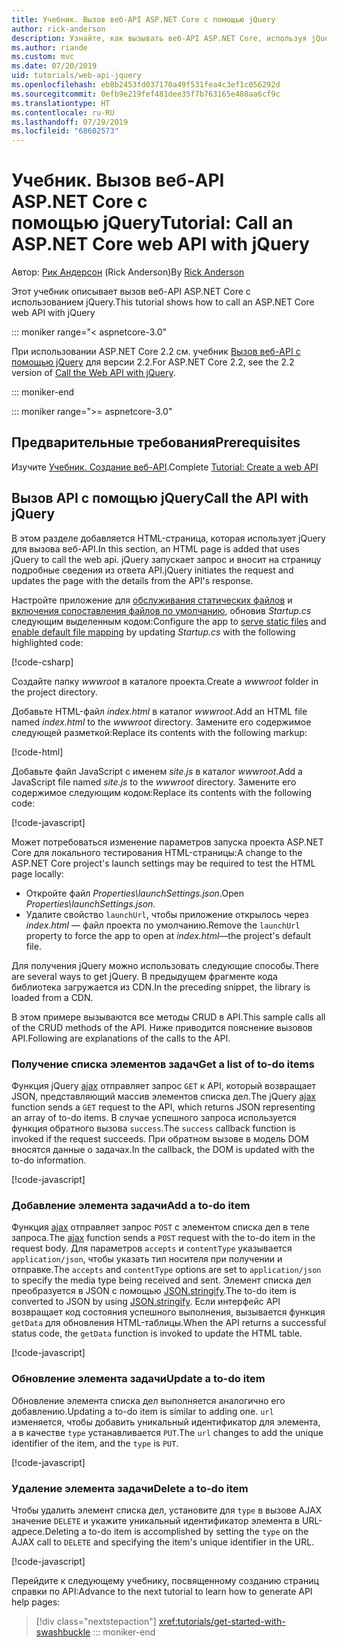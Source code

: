 ```yaml
---
title: Учебник. Вызов веб-API ASP.NET Core с помощью jQuery
author: rick-anderson
description: Узнайте, как вызывать веб-API ASP.NET Core, используя jQuery.
ms.author: riande
ms.custom: mvc
ms.date: 07/20/2019
uid: tutorials/web-api-jquery
ms.openlocfilehash: eb8b2453fd037170a49f531fea4c3ef1c056292d
ms.sourcegitcommit: 0efb9e219fef481dee35f7b763165e488aa6cf9c
ms.translationtype: HT
ms.contentlocale: ru-RU
ms.lasthandoff: 07/29/2019
ms.locfileid: "68602573"
---
```

# <a name="tutorial-call-an-aspnet-core-web-api-with-jquery"></a><span data-ttu-id="aaffb-103">Учебник. Вызов веб-API ASP.NET Core с помощью jQuery</span><span class="sxs-lookup"><span data-stu-id="aaffb-103">Tutorial: Call an ASP.NET Core web API with jQuery</span></span>

<span data-ttu-id="aaffb-104">Автор: [Рик Андерсон](https://twitter.com/RickAndMSFT) (Rick Anderson)</span><span class="sxs-lookup"><span data-stu-id="aaffb-104">By [Rick Anderson](https://twitter.com/RickAndMSFT)</span></span>

<span data-ttu-id="aaffb-105">Этот учебник описывает вызов веб-API ASP.NET Core с использованием jQuery.</span><span class="sxs-lookup"><span data-stu-id="aaffb-105">This tutorial shows how to call an ASP.NET Core web API with jQuery</span></span>

::: moniker range="< aspnetcore-3.0"

<span data-ttu-id="aaffb-106">При использовании ASP.NET Core 2.2 см. учебник [Вызов веб-API с помощью jQuery](xref:tutorials/first-web-api#call-the-api-with-jquery) для версии 2.2.</span><span class="sxs-lookup"><span data-stu-id="aaffb-106">For ASP.NET Core 2.2, see the 2.2 version of [Call the Web API with jQuery](xref:tutorials/first-web-api#call-the-api-with-jquery).</span></span>

::: moniker-end

::: moniker range=">= aspnetcore-3.0"

## <a name="prerequisites"></a><span data-ttu-id="aaffb-107">Предварительные требования</span><span class="sxs-lookup"><span data-stu-id="aaffb-107">Prerequisites</span></span>

<span data-ttu-id="aaffb-108">Изучите [Учебник. Создание веб-API](xref:tutorials/first-web-api).</span><span class="sxs-lookup"><span data-stu-id="aaffb-108">Complete [Tutorial: Create a web API](xref:tutorials/first-web-api)</span></span>

## <a name="call-the-api-with-jquery"></a><span data-ttu-id="aaffb-109">Вызов API с помощью jQuery</span><span class="sxs-lookup"><span data-stu-id="aaffb-109">Call the API with jQuery</span></span>

<span data-ttu-id="aaffb-110">В этом разделе добавляется HTML-страница, которая использует jQuery для вызова веб-API.</span><span class="sxs-lookup"><span data-stu-id="aaffb-110">In this section, an HTML page is added that uses jQuery to call the web api.</span></span> <span data-ttu-id="aaffb-111">jQuery запускает запрос и вносит на страницу подробные сведения из ответа API.</span><span class="sxs-lookup"><span data-stu-id="aaffb-111">jQuery initiates the request and updates the page with the details from the API's response.</span></span>

<span data-ttu-id="aaffb-112">Настройте приложение для [обслуживания статических файлов](/dotnet/api/microsoft.aspnetcore.builder.staticfileextensions.usestaticfiles#Microsoft_AspNetCore_Builder_StaticFileExtensions_UseStaticFiles_Microsoft_AspNetCore_Builder_IApplicationBuilder_) и [включения сопоставления файлов по умолчанию](/dotnet/api/microsoft.aspnetcore.builder.defaultfilesextensions.usedefaultfiles#Microsoft_AspNetCore_Builder_DefaultFilesExtensions_UseDefaultFiles_Microsoft_AspNetCore_Builder_IApplicationBuilder_), обновив *Startup.cs* следующим выделенным кодом:</span><span class="sxs-lookup"><span data-stu-id="aaffb-112">Configure the app to [serve static files](/dotnet/api/microsoft.aspnetcore.builder.staticfileextensions.usestaticfiles#Microsoft_AspNetCore_Builder_StaticFileExtensions_UseStaticFiles_Microsoft_AspNetCore_Builder_IApplicationBuilder_) and [enable default file mapping](/dotnet/api/microsoft.aspnetcore.builder.defaultfilesextensions.usedefaultfiles#Microsoft_AspNetCore_Builder_DefaultFilesExtensions_UseDefaultFiles_Microsoft_AspNetCore_Builder_IApplicationBuilder_) by updating *Startup.cs* with the following highlighted code:</span></span>

[!code-csharp[](first-web-api/samples/3.0/TodoApi/StartupJquery.cs?highlight=8-9&name=snippet_configure)]

<span data-ttu-id="aaffb-113">Создайте папку *wwwroot* в каталоге проекта.</span><span class="sxs-lookup"><span data-stu-id="aaffb-113">Create a *wwwroot* folder in the project directory.</span></span>

<span data-ttu-id="aaffb-114">Добавьте HTML-файл *index.html* в каталог *wwwroot*.</span><span class="sxs-lookup"><span data-stu-id="aaffb-114">Add an HTML file named *index.html* to the *wwwroot* directory.</span></span> <span data-ttu-id="aaffb-115">Замените его содержимое следующей разметкой:</span><span class="sxs-lookup"><span data-stu-id="aaffb-115">Replace its contents with the following markup:</span></span>

[!code-html[](first-web-api/samples/3.0/TodoApi/wwwroot/index.html)]

<span data-ttu-id="aaffb-116">Добавьте файл JavaScript с именем *site.js* в каталог *wwwroot*.</span><span class="sxs-lookup"><span data-stu-id="aaffb-116">Add a JavaScript file named *site.js* to the *wwwroot* directory.</span></span> <span data-ttu-id="aaffb-117">Замените его содержимое следующим кодом:</span><span class="sxs-lookup"><span data-stu-id="aaffb-117">Replace its contents with the following code:</span></span>

[!code-javascript[](first-web-api/samples/3.0/TodoApi/wwwroot/site.js?name=snippet_SiteJs)]

<span data-ttu-id="aaffb-118">Может потребоваться изменение параметров запуска проекта ASP.NET Core для локального тестирования HTML-страницы:</span><span class="sxs-lookup"><span data-stu-id="aaffb-118">A change to the ASP.NET Core project's launch settings may be required to test the HTML page locally:</span></span>

* <span data-ttu-id="aaffb-119">Откройте файл *Properties\launchSettings.json*.</span><span class="sxs-lookup"><span data-stu-id="aaffb-119">Open *Properties\launchSettings.json*.</span></span>
* <span data-ttu-id="aaffb-120">Удалите свойство `launchUrl`, чтобы приложение открылось через *index.html* &mdash; файл проекта по умолчанию.</span><span class="sxs-lookup"><span data-stu-id="aaffb-120">Remove the `launchUrl` property to force the app to open at *index.html*&mdash;the project's default file.</span></span>

<span data-ttu-id="aaffb-121">Для получения jQuery можно использовать следующие способы.</span><span class="sxs-lookup"><span data-stu-id="aaffb-121">There are several ways to get jQuery.</span></span> <span data-ttu-id="aaffb-122">В предыдущем фрагменте кода библиотека загружается из CDN.</span><span class="sxs-lookup"><span data-stu-id="aaffb-122">In the preceding snippet, the library is loaded from a CDN.</span></span>

<span data-ttu-id="aaffb-123">В этом примере вызываются все методы CRUD в API.</span><span class="sxs-lookup"><span data-stu-id="aaffb-123">This sample calls all of the CRUD methods of the API.</span></span> <span data-ttu-id="aaffb-124">Ниже приводится пояснение вызовов API.</span><span class="sxs-lookup"><span data-stu-id="aaffb-124">Following are explanations of the calls to the API.</span></span>

### <a name="get-a-list-of-to-do-items"></a><span data-ttu-id="aaffb-125">Получение списка элементов задач</span><span class="sxs-lookup"><span data-stu-id="aaffb-125">Get a list of to-do items</span></span>

<span data-ttu-id="aaffb-126">Функция jQuery [ajax](https://api.jquery.com/jquery.ajax/) отправляет запрос `GET` к API, который возвращает JSON, представляющий массив элементов списка дел.</span><span class="sxs-lookup"><span data-stu-id="aaffb-126">The jQuery [ajax](https://api.jquery.com/jquery.ajax/) function sends a `GET` request to the API, which returns JSON representing an array of to-do items.</span></span> <span data-ttu-id="aaffb-127">В случае успешного запроса используется функция обратного вызова `success`.</span><span class="sxs-lookup"><span data-stu-id="aaffb-127">The `success` callback function is invoked if the request succeeds.</span></span> <span data-ttu-id="aaffb-128">При обратном вызове в модель DOM вносятся данные о задачах.</span><span class="sxs-lookup"><span data-stu-id="aaffb-128">In the callback, the DOM is updated with the to-do information.</span></span>

[!code-javascript[](first-web-api/samples/3.0/TodoApi/wwwroot/site.js?name=snippet_GetData)]

### <a name="add-a-to-do-item"></a><span data-ttu-id="aaffb-129">Добавление элемента задачи</span><span class="sxs-lookup"><span data-stu-id="aaffb-129">Add a to-do item</span></span>

<span data-ttu-id="aaffb-130">Функция [ajax](https://api.jquery.com/jquery.ajax/) отправляет запрос `POST` с элементом списка дел в теле запроса.</span><span class="sxs-lookup"><span data-stu-id="aaffb-130">The [ajax](https://api.jquery.com/jquery.ajax/) function sends a `POST` request with the to-do item in the request body.</span></span> <span data-ttu-id="aaffb-131">Для параметров `accepts` и `contentType` указывается `application/json`, чтобы указать тип носителя при получении и отправке.</span><span class="sxs-lookup"><span data-stu-id="aaffb-131">The `accepts` and `contentType` options are set to `application/json` to specify the media type being received and sent.</span></span> <span data-ttu-id="aaffb-132">Элемент списка дел преобразуется в JSON с помощью [JSON.stringify](https://developer.mozilla.org/docs/Web/JavaScript/Reference/Global_Objects/JSON/stringify).</span><span class="sxs-lookup"><span data-stu-id="aaffb-132">The to-do item is converted to JSON by using [JSON.stringify](https://developer.mozilla.org/docs/Web/JavaScript/Reference/Global_Objects/JSON/stringify).</span></span> <span data-ttu-id="aaffb-133">Если интерфейс API возвращает код состояния успешного выполнения, вызывается функция `getData` для обновления HTML-таблицы.</span><span class="sxs-lookup"><span data-stu-id="aaffb-133">When the API returns a successful status code, the `getData` function is invoked to update the HTML table.</span></span>

[!code-javascript[](first-web-api/samples/3.0/TodoApi/wwwroot/site.js?name=snippet_AddItem)]

### <a name="update-a-to-do-item"></a><span data-ttu-id="aaffb-134">Обновление элемента задачи</span><span class="sxs-lookup"><span data-stu-id="aaffb-134">Update a to-do item</span></span>

<span data-ttu-id="aaffb-135">Обновление элемента списка дел выполняется аналогично его добавлению.</span><span class="sxs-lookup"><span data-stu-id="aaffb-135">Updating a to-do item is similar to adding one.</span></span> <span data-ttu-id="aaffb-136">`url` изменяется, чтобы добавить уникальный идентификатор для элемента, а в качестве `type` устанавливается `PUT`.</span><span class="sxs-lookup"><span data-stu-id="aaffb-136">The `url` changes to add the unique identifier of the item, and the `type` is `PUT`.</span></span>

[!code-javascript[](first-web-api/samples/3.0/TodoApi/wwwroot/site.js?name=snippet_AjaxPut)]

### <a name="delete-a-to-do-item"></a><span data-ttu-id="aaffb-137">Удаление элемента задачи</span><span class="sxs-lookup"><span data-stu-id="aaffb-137">Delete a to-do item</span></span>

<span data-ttu-id="aaffb-138">Чтобы удалить элемент списка дел, установите для `type` в вызове AJAX значение `DELETE` и укажите уникальный идентификатор элемента в URL-адресе.</span><span class="sxs-lookup"><span data-stu-id="aaffb-138">Deleting a to-do item is accomplished by setting the `type` on the AJAX call to `DELETE` and specifying the item's unique identifier in the URL.</span></span>

[!code-javascript[](first-web-api/samples/3.0/TodoApi/wwwroot/site.js?name=snippet_AjaxDelete)]

<span data-ttu-id="aaffb-139">Перейдите к следующему учебнику, посвященному созданию страниц справки по API:</span><span class="sxs-lookup"><span data-stu-id="aaffb-139">Advance to the next tutorial to learn how to generate API help pages:</span></span>

> [!div class="nextstepaction"]
> <xref:tutorials/get-started-with-swashbuckle>
::: moniker-end
